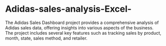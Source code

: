 # Adidas-sales-analysis-Excel-
The Adidas Sales Dashboard project provides a comprehensive analysis of Adidas sales data, offering insights into various aspects of the business. The project includes several key features such as tracking sales by product, month, state, sales method, and retailer.
